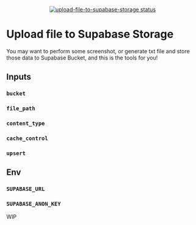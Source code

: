 <p align="center">
  <a href="https://github.com/status-base/upload-file-to-supabase-storage/actions"><img alt="upload-file-to-supabase-storage status" src="https://github.com/status-base/upload-file-to-supabase-storage/workflows/build-test/badge.svg"></a>
</p>

# Upload file to Supabase Storage

You may want to perform some screenshot, or generate txt file and store those data to Supabase Bucket, and this is the tools for you!

## Inputs

### `bucket`

### `file_path`

### `content_type`

### `cache_control`

### `upsert`

## Env

### `SUPABASE_URL`

### `SUPABASE_ANON_KEY`

WIP
